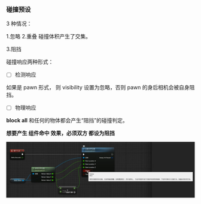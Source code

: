 ### 碰撞预设

3 种情况：

1.忽略 2.重叠
碰撞体积产生了交集。

3.阻挡

碰撞响应两种形式：

- [ ] 检测响应

如果是 pawn 形式， 则 visibility 设置为忽略，否则 pawn 的身后相机会被自身阻挡。

- [ ] 物理响应

**block all**
和任何的物体都会产生“阻挡”的碰撞判定。

**想要产生 组件命中 效果，必须双方 都设为阻挡**

![1731771907837](image/碰撞/1731771907837.png)
